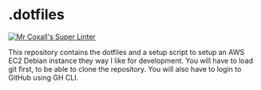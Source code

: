 # .dotfiles

[![Mr Coxall's Super Linter](https://github.com/Mr-Coxall/.dotfiles/workflows/Mr%20Coxall's%20Super%20Linter/badge.svg)](https://github.com/Mr-Coxall/.dotfiles/actions/)

This repository contains the dotfiles and a setup script to setup an AWS EC2 Debian instance they way I like for development.
You will have to load git first, to be able to clone the repository. You will also have to login to GitHub using GH CLI.
